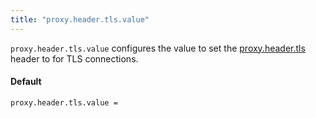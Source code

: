 ```yaml
---
title: "proxy.header.tls.value"
---
```


`proxy.header.tls.value` configures the value to set the [proxy.header.tls](/ref/proxy.header.tls/) header to for TLS connections.

#### Default

    proxy.header.tls.value =
